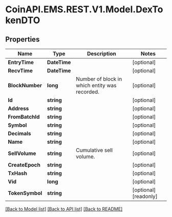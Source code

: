 
# CoinAPI.EMS.REST.V1.Model.DexTokenDTO

## Properties

Name | Type | Description | Notes
------------ | ------------- | ------------- | -------------
**EntryTime** | **DateTime** |  | [optional] 
**RecvTime** | **DateTime** |  | [optional] 
**BlockNumber** | **long** | Number of block in which entity was recorded. | [optional] 
**Id** | **string** |  | [optional] 
**Address** | **string** |  | [optional] 
**FromBatchId** | **string** |  | [optional] 
**Symbol** | **string** |  | [optional] 
**Decimals** | **string** |  | [optional] 
**Name** | **string** |  | [optional] 
**SellVolume** | **string** | Cumulative sell volume. | [optional] 
**CreateEpoch** | **string** |  | [optional] 
**TxHash** | **string** |  | [optional] 
**Vid** | **long** |  | [optional] 
**TokenSymbol** | **string** |  | [optional] [readonly] 

[[Back to Model list]](../README.md#documentation-for-models)
[[Back to API list]](../README.md#documentation-for-api-endpoints)
[[Back to README]](../README.md)


